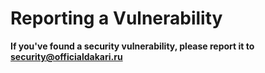 # Reporting a Vulnerability

**If you've found a security vulnerability, please report it to security@officialdakari.ru**